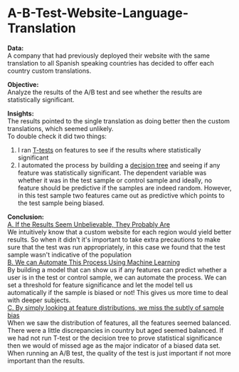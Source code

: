 # A-B-Test-Website-Language-Translation


<b>Data: </b><br>
A company that had previously deployed their website with the same translation to all Spanish speaking countries has decided to offer each country custom translations. 


<b>Objective: </b><br>
Analyze the results of the A/B test and see whether the results are statistically significant. 


<b>Insights: </b><br>
The results pointed to the single translation as doing better then the custom translations, which seemed unlikely.<br> To double check it did two things:
1. I ran <u>T-tests</u> on features to see if the results where statistically significant
2. I automated the process by building a <u>decision tree</u> and seeing if any feature was statistically significant. The dependent variable was whether it was in the test sample or control sample and ideally, no feature should be predictive if the samples are indeed random. However, in this test sample two features came out as predictive which points to the test sample being biased. 

<b>Conclusion: </b><br>
<u>A. If the Results Seem Unbelievable, They Probably Are</u> <br>
We intuitively know that a custom website for each region would yield better results.
So when it didn't it's important to take extra precautions to make sure that the test was run appropriately,
in this case we found that the test sample wasn't indicative of the population<br>
<u>B. We can Automate This Process Using Machine Learning</u> <br>
By building a model that can show us if any features can predict whether a user is in the test or control sample, we can automate the process. We can set a threshold for feature significance and let the model tell us automatically if the sample is biased or not! This gives us more time to deal with deeper subjects.<br>
<u>C. By simply looking at feature distributions, we miss the subtly of sample bias</u> <br>
When we saw the distribution of features, all the features seemed balanced. There were a little discrepancies in country but aged seemed balanced. If we had not run T-test or the decision tree to prove statistical significance then we would of missed age as the major indicator of a biased data set. When running an A/B test, the quality of the test is just important if not more important than the results. 